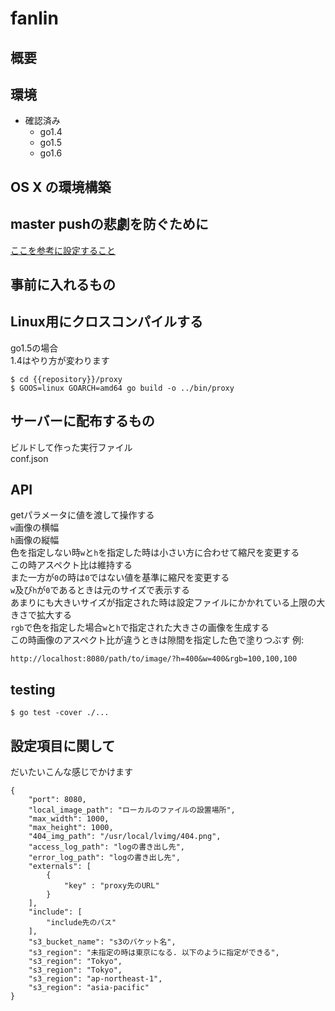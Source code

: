 # fanlin
## 概要

## 環境
* 確認済み
    * go1.4
    * go1.5
    * go1.6

## OS X の環境構築
## master pushの悲劇を防ぐために
[ここを参考に設定すること](http://ganmacs.hatenablog.com/entry/2014/06/18/224132)
## 事前に入れるもの

## Linux用にクロスコンパイルする
go1.5の場合  
1.4はやり方が変わります  
```
$ cd {{repository}}/proxy
$ GOOS=linux GOARCH=amd64 go build -o ../bin/proxy
```

## サーバーに配布するもの
ビルドして作った実行ファイル  
conf.json  

## API
getパラメータに値を渡して操作する  
`w`画像の横幅  
`h`画像の縦幅  
色を指定しない時`w`と`h`を指定した時は小さい方に合わせて縮尺を変更する  
この時アスペクト比は維持する  
また一方が`0`の時は`0`ではない値を基準に縮尺を変更する  
`w`及び`h`が`0`であるときは元のサイズで表示する  
あまりにも大きいサイズが指定された時は設定ファイルにかかれている上限の大きさで拡大する  
`rgb`で色を指定した場合`w`と`h`で指定された大きさの画像を生成する  
この時画像のアスペクト比が違うときは隙間を指定した色で塗りつぶす
例:  
```
http://localhost:8080/path/to/image/?h=400&w=400&rgb=100,100,100
```

## testing
```
$ go test -cover ./...
```

## 設定項目に関して
だいたいこんな感じでかけます
```
{
    "port": 8080,
    "local_image_path": "ローカルのファイルの設置場所",
    "max_width": 1000,
    "max_height": 1000,
    "404_img_path": "/usr/local/lvimg/404.png",
    "access_log_path": "logの書き出し先",
    "error_log_path": "logの書き出し先",
    "externals": [
        {
            "key" : "proxy先のURL"
        }
    ],
    "include": [
        "include先のパス"
    ],
    "s3_bucket_name": "s3のバケット名",
    "s3_region": "未指定の時は東京になる. 以下のように指定ができる",
    "s3_region": "Tokyo",
    "s3_region": "Tokyo",
    "s3_region": "ap-northeast-1",
    "s3_region": "asia-pacific"
}

```

